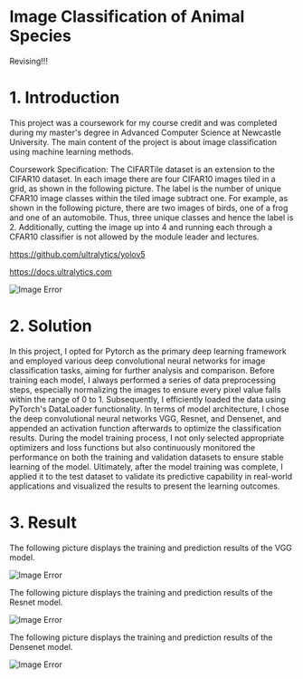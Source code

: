 # Image Classification of Animal Species

Revising!!!

# 1. Introduction

This project was a coursework for my course credit and was completed during my master's degree in Advanced Computer Science at Newcastle University. The main content of the project is about image classification using machine learning methods. 

Coursework Specification: The CIFARTile dataset is an extension to the CIFAR10 dataset. In each image there are four CIFAR10 images tiled in a grid, as shown in the following picture. The label is the number of unique CFAR10 image classes within the tiled image subtract one. For example, as shown in the following picture, there are two images of birds, one of a frog and one of an automobile. Thus, three unique classes and hence the label is 2. Additionally, cutting the image up into 4 and running each through a CFAR10 classifier is not allowed by the module leader and lectures.

https://github.com/ultralytics/yolov5

https://docs.ultralytics.com

![Image Error](./Image/image_01.png)

# 2. Solution

In this project, I opted for Pytorch as the primary deep learning framework and employed various deep convolutional neural networks for image classification tasks, aiming for further analysis and comparison. Before training each model, I always performed a series of data preprocessing steps, especially normalizing the images to ensure every pixel value falls within the range of 0 to 1. Subsequently, I efficiently loaded the data using PyTorch's DataLoader functionality. In terms of model architecture, I chose the deep convolutional neural networks VGG, Resnet, and Densenet, and appended an activation function afterwards to optimize the classification results. During the model training process, I not only selected appropriate optimizers and loss functions but also continuously monitored the performance on both the training and validation datasets to ensure stable learning of the model. Ultimately, after the model training was complete, I applied it to the test dataset to validate its predictive capability in real-world applications and visualized the results to present the learning outcomes.

# 3. Result

The following picture displays the training and prediction results of the VGG model.

![Image Error](./Image/image_02.png)

The following picture displays the training and prediction results of the Resnet model.

![Image Error](./Image/image_03.png)

The following picture displays the training and prediction results of the Densenet model.

![Image Error](./Image/image_04.png)
